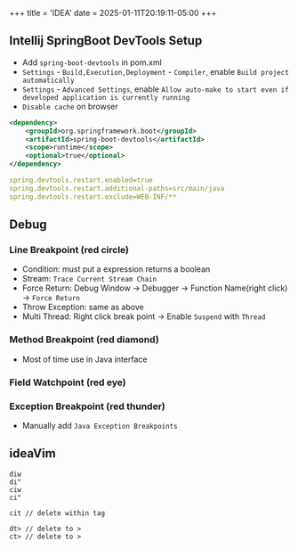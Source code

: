 +++
title = 'IDEA'
date = 2025-01-11T20:19:11-05:00
+++

## Intellij SpringBoot DevTools Setup
- Add `spring-boot-devtools` in pom.xml
- `Settings` - `Build,Execution,Deployment` - `Compiler`, enable `Build project automatically`
- `Settings` - `Advanced Settings`, enable `Allow auto-make to start even if developed application is currently running`
- `Disable cache` on browser

```XML
<dependency>
    <groupId>org.springframework.boot</groupId>
    <artifactId>spring-boot-devtools</artifactId>
    <scope>runtime</scope>
    <optional>true</optional>
</dependency>
```

```YAML
spring.devtools.restart.enabled=true
spring.devtools.restart.additional-paths=src/main/java
spring.devtools.restart.exclude=WEB-INF/**
```

## Debug
### Line Breakpoint (red circle)
- Condition: must put a expression returns a boolean
- Stream: `Trace Current Stream Chain`
- Force Return: Debug Window -> Debugger -> Function Name(right click) -> `Force Return`
- Throw Exception: same as above
- Multi Thread: Right click break point -> Enable `Suspend` with `Thread`
### Method Breakpoint (red diamond)
- Most of time use in Java interface
### Field Watchpoint (red eye)
### Exception Breakpoint (red thunder)
- Manually add `Java Exception Breakpoints`

## ideaVim
```
diw
di"
ciw
ci"

cit // delete within tag

dt> // delete to >
ct> // delete to >
```



